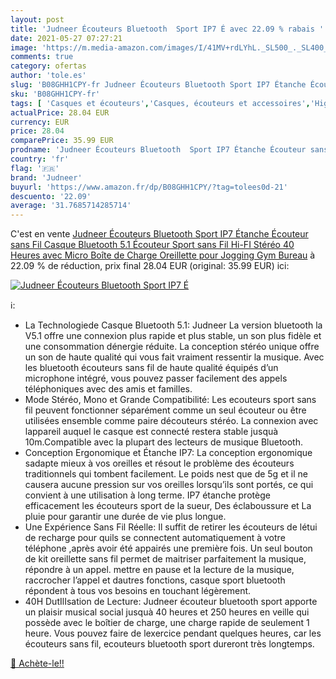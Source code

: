 ```yaml
---
layout: post
title: 'Judneer Écouteurs Bluetooth  Sport IP7 É avec 22.09 % rabais '
date: 2021-05-27 07:27:21
image: 'https://m.media-amazon.com/images/I/41MV+rdLYhL._SL500_._SL400_.jpg'
comments: true
category: ofertas
author: 'tole.es'
slug: 'B08GHH1CPY-fr Judneer Écouteurs Bluetooth Sport IP7 Étanche Écouteur...'
sku: 'B08GHH1CPY-fr'
tags: [ 'Casques et écouteurs','Casques, écouteurs et accessoires','High-Tech','judneer', ]
actualPrice: 28.04 EUR
currency: EUR
price: 28.04
comparePrice: 35.99 EUR
prodname: 'Judneer Écouteurs Bluetooth  Sport IP7 Étanche Écouteur sans Fil  Casque Bluetooth 5.1 Écouteur Sport sans Fil  Hi-FI Stéréo 40 Heures avec Micro Boîte de Charge Oreillette pour Jogging Gym Bureau'
country: 'fr'
flag: '🇫🇷'
brand: 'Judneer'
buyurl: 'https://www.amazon.fr/dp/B08GHH1CPY/?tag=tolees0d-21'
descuento: '22.09'
average: '31.7685714285714'
---
```


C'est en vente [Judneer Écouteurs Bluetooth  Sport IP7 Étanche Écouteur sans Fil  Casque Bluetooth 5.1 Écouteur Sport sans Fil  Hi-FI Stéréo 40 Heures avec Micro Boîte de Charge Oreillette pour Jogging Gym Bureau](https://www.amazon.fr/dp/B08GHH1CPY/?tag=tolees0d-21)  à  22.09 % de réduction, prix final  28.04 EUR (original: 35.99 EUR) ici:

[![Judneer Écouteurs Bluetooth  Sport IP7 É](https://m.media-amazon.com/images/I/41MV+rdLYhL._SL500_._SL400_.jpg)](https://www.amazon.fr/dp/B08GHH1CPY/?tag=tolees0d-21)

ℹ️:

- La Technologiede Casque Bluetooth 5.1: Judneer La version bluetooth la V5.1 offre une connexion plus rapide et plus stable, un son plus fidèle et une consommation dénergie réduite. La conception stéréo unique offre un son de haute qualité qui vous fait vraiment ressentir la musique. Avec les bluetooth écouteurs sans fil de haute qualité équipés d’un microphone intégré, vous pouvez passer facilement des appels téléphoniques avec des amis et familles.
- Mode Stéréo, Mono et Grande Compatibilité: Les ecouteurs sport sans fil peuvent fonctionner séparément comme un seul écouteur ou être utilisées ensemble comme paire découteurs stéréo. La connexion avec lappareil auquel le casque est connecté restera stable jusquà 10m.Compatible avec la plupart des lecteurs de musique Bluetooth.
- Conception Ergonomique et Étanche IP7: La conception ergonomique sadapte mieux à vos oreilles et résout le problème des écouteurs traditionnels qui tombent facilement. Le poids nest que de 5g et il ne causera aucune pression sur vos oreilles lorsqu’ils sont portés, ce qui convient à une utilisation à long terme. IP7 étanche protège efficacement les écouteurs sport de la sueur, Des éclaboussure et La pluie pour garantir une durée de vie plus longue.
- Une Expérience Sans Fil Réelle: Il suffit de retirer les écouteurs de létui de recharge pour quils se connectent automatiquement à votre téléphone ,après avoir été appairés une première fois. Un seul bouton de kit oreillette sans fil permet de maitriser parfaitement la musique, répondre à un appel. mettre en pause et la lecture de la musique, raccrocher l’appel et dautres fonctions, casque sport bluetooth répondent à tous vos besoins en touchant légèrement.
- 40H DutIlIsation de Lecture: Judneer écouteur bluetooth sport apporte un plaisir musical social jusquà 40 heures et 250 heures en veille qui possède avec le boîtier de charge, une charge rapide de seulement 1 heure. Vous pouvez faire de lexercice pendant quelques heures, car les écouteurs sans fil, ecouteurs bluetooth sport dureront très longtemps.

[🛒 Achète-le!!](https://www.amazon.fr/dp/B08GHH1CPY/?tag=tolees0d-21)
